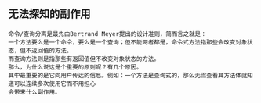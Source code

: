 ## 无法探知的副作用

>
    命令/查询分离是最先由Bertrand Meyer提出的设计准则，简而言之就是：
    一个方法要么是一个命令，要么是一个查询；但不能两者都是，命令式方法指那些会改变对象状态，但不返回值的方法。
    而查询方法则是指那些有返回值但不改变对象状态的方法。
    那么，为什么说这是个重要的原则呢？有几个原因。
    其中最重要的是它向用户传达的信息。例如：一个方法是查询式的，那么无需查看其方法体就知道可以连续多次使用它而不用担心
    会带来什么副作用。
>